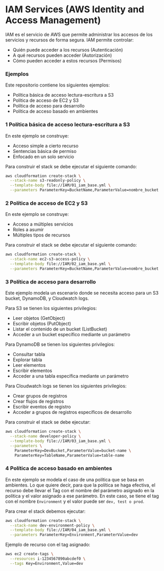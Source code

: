 # IAM Services (AWS Identity and Access Management)

IAM es el servicio de AWS que permite administrar los accesos de los servicios y recursos de forma segura. IAM permite controlar:

- Quién puede acceder a los recursos (Autenticación)
- A qué recursos pueden acceder (Autorización)
- Cómo pueden acceder a estos recursos (Permisos)

### Ejemplos

Este repositorio contiene los siguientes ejemplos:

- Política básica de acceso lectura-escritura a S3
- Política de acceso de EC2 y S3
- Política de acceso para desarrollo
- Política de acceso basado en ambientes

### 1 Política básica de acceso lectura-escritura a S3

En este ejemplo se construye:

- Acceso simple a cierto recurso
- Sentencias básica de permiso
- Enfocado en un solo servicio

Para construir el stack se debe ejecutar el siguiente comando:

```bash
aws cloudformation create-stack \
  --stack-name s3-readonly-policy \
  --template-body file://IAM/01_iam_base.yml \
  --parameters ParameterKey=BucketName,ParameterValue=nombre_bucket
```

### 2 Política de acceso de EC2 y S3

En este ejemplo se construye:

- Acceso a múltiples servicios
- Roles a asumir
- Múltiples tipos de recursos

Para construir el stack se debe ejecutar el siguiente comando:

```bash
aws cloudformation create-stack \
  --stack-name ec2-s3-access-policy \
  --template-body file://IAM/02_iam_base.yml \
  --parameters ParameterKey=BucketName,ParameterValue=nombre_bucket
```

### 3 Política de acceso para desarrollo

Este ejemplo modela un escenario donde se necesita acceso para un S3 bucket, DynamoDB, y Cloudwatch logs.

Para S3 se tienen los siguientes privilegios:

- Leer objetos (GetObject)
- Escribir objetos (PutObject)
- Listar el contenido de un bucket (ListBucket)
- Acceder a un bucket específico mediante un parámetro

Para DynamoDB se tienen los siguientes privilegios:

- Consultar tabla
- Explorar tabla
- Leer elementos
- Escribir elementos
- Acceder a una tabla específica mediante un parámetro

Para Cloudwatch logs se tienen los siguientes privilegios:

- Crear grupos de registros
- Crear flujos de registros
- Escribir eventos de registro
- Acceder a grupos de registros específicos de desarrollo

Para construir el stack se debe ejecutar:

```bash
aws cloudformation create-stack \
  --stack-name developer-policy \
  --template-body file://IAM/03_iam_base.yml \
  --parameters \
    ParameterKey=DevBucket,ParameterValue=bucket-name \
    ParameterKey=TableName,ParameterValue=table-name
```

### 4 Política de acceso basado en ambientes

En este ejemplo se modela el caso de una política que se basa en ambientes. Lo que quiere decir, para que la política se haga efectiva, el recurso debe llevar el Tag con el nombre del parámetro asignado en la política y el valor asignado a ese parámetro. En este caso, se tiene el tag con el nombre `Environment` y el valor puede ser `dev, test o prod`.

Para crear el stack debemos ejecutar:

```bash
aws cloudformation create-stack \
  --stack-name dev-environment-policy \
  --template-body file://IAM/04_iam_base.yml \
  --parameters ParameterKey=Environment,ParameterValue=dev
```

Ejemplo de recurso con el tag asignado:

```bash
aws ec2 create-tags \
  --resources i-1234567890abcdef0 \
  --tags Key=Environment,Value=dev
```
